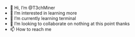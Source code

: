 - 👋 Hi, I’m @T3chMiner
- 👀 I’m interested in learning more 
- 🌱 I’m currently learning terminal 
- 💞️ I’m looking to collaborate on nothing at this point thanks
- 📫 How to reach me 

<!---
T3chMiner/T3chMiner is a ✨ special ✨ repository because its `README.md` (this file) appears on your GitHub profile.
You can click the Preview link to take a look at your changes.
--->
